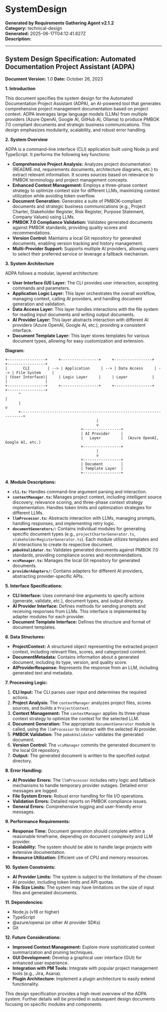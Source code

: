 # SystemDesign

**Generated by Requirements Gathering Agent v2.1.2**  
**Category:** technical-design  
**Generated:** 2025-06-17T04:12:41.827Z  
**Description:** 

---

## System Design Specification: Automated Documentation Project Assistant (ADPA)

**Document Version:** 1.0
**Date:** October 26, 2023

**1. Introduction**

This document specifies the system design for the Automated Documentation Project Assistant (ADPA), an AI-powered tool that generates comprehensive project management documentation based on project context.  ADPA leverages large language models (LLMs) from multiple providers (Azure OpenAI, Google AI, GitHub AI, Ollama) to produce PMBOK 7.0 compliant documents and strategic business communications.  This design emphasizes modularity, scalability, and robust error handling.

**2. System Overview**

ADPA is a command-line interface (CLI) application built using Node.js and TypeScript. It performs the following key functions:

* **Comprehensive Project Analysis:**  Analyzes project documentation (README.md, requirements documents, architecture diagrams, etc.) to extract relevant information.  It scores sources based on relevance to PMBOK terminology and project management concepts.
* **Enhanced Context Management:** Employs a three-phase context strategy to optimize context size for different LLMs, maximizing context utilization while avoiding token overflow.
* **Document Generation:**  Generates a suite of PMBOK-compliant documents and strategic business communications (e.g., Project Charter, Stakeholder Register, Risk Register, Purpose Statement, Company Values) using LLMs.
* **PMBOK 7.0 Compliance Validation:** Validates generated documents against PMBOK standards, providing quality scores and recommendations.
* **Version Control:** Maintains a local Git repository for generated documents, enabling version tracking and history management.
* **Multi-Provider Support:**  Supports multiple AI providers, allowing users to select their preferred service or leverage a fallback mechanism.


**3. System Architecture**

ADPA follows a modular, layered architecture:

* **User Interface (UI) Layer:** The CLI provides user interaction, accepting commands and parameters.
* **Application Logic Layer:** This layer orchestrates the overall workflow, managing context, calling AI providers, and handling document generation and validation.
* **Data Access Layer:** This layer handles interactions with the file system for reading input documents and writing output documents.
* **AI Provider Layer:** This layer abstracts interaction with different AI providers (Azure OpenAI, Google AI, etc.), providing a consistent interface.
* **Document Template Layer:** This layer stores templates for various document types, allowing for easy customization and extension.


**Diagram:**

```
+-----------------+     +-----------------+     +-----------------+     +-----------------+
|       CLI        | --> | Application     | --> | Data Access     | --> | File System     |
| (User Interface)|     | Logic Layer     |     | Layer           |     |                 |
+-----------------+     +-----------------+     +-----------------+     +-----------------+
      ^                                                                         |
      |                                                                         v
      +-----------------------------------------------------------------------+
                                         |
                                         v
                                  +-----------------+
                                  | AI Provider     |
                                  |   Layer         |  (Azure OpenAI, Google AI, etc.)
                                  +-----------------+
                                         |
                                         v
                                  +-----------------+
                                  | Document        |
                                  | Template Layer  |
                                  +-----------------+

```

**4. Module Descriptions:**

* **`cli.ts`:**  Handles command-line argument parsing and interaction.
* **`contextManager.ts`:** Manages project context, including intelligent source discovery, relevance scoring, and three-phase context strategy implementation.  Handles token limits and optimization strategies for different LLMs.
* **`llmProcessor.ts`:**  Abstracts interaction with LLMs, managing prompts, handling responses, and implementing retry logic.
* **`documentGenerators/`:** Contains individual modules for generating specific document types (e.g., `projectCharterGenerator.ts`, `stakeholderRegisterGenerator.ts`). Each module utilizes templates and AI interactions to create its respective document.
* **`pmbokValidator.ts`:** Validates generated documents against PMBOK 7.0 standards, providing compliance scores and recommendations.
* **`vcsManager.ts`:** Manages the local Git repository for generated documents.
* **`providerAdapters/`:** Contains adapters for different AI providers, abstracting provider-specific APIs.


**5. Interface Specifications:**

* **CLI Interface:** Uses command-line arguments to specify actions (generate, validate, etc.), document types, and output directory.
* **AI Provider Interface:** Defines methods for sending prompts and receiving responses from LLMs.  This interface is implemented by adapter modules for each provider.
* **Document Template Interface:** Defines the structure and format of document templates.


**6. Data Structures:**

* **ProjectContext:**  A structured object representing the extracted project context, including relevant files, scores, and categorized content.
* **DocumentMetadata:**  Contains information about a generated document, including its type, version, and quality score.
* **AIProviderResponse:**  Represents the response from an LLM, including generated text and metadata.


**7. Processing Logic:**

1. **CLI Input:** The CLI parses user input and determines the required actions.
2. **Project Analysis:** The `contextManager` analyzes project files, scores sources, and builds a `ProjectContext`.
3. **Context Management:**  The `contextManager` applies its three-phase context strategy to optimize the context for the selected LLM.
4. **Document Generation:**  The appropriate `documentGenerator` module is called, using the `llmProcessor` to interact with the selected AI provider.
5. **PMBOK Validation:** The `pmbokValidator` validates the generated document.
6. **Version Control:** The `vcsManager` commits the generated document to the local Git repository.
7. **Output:** The generated document is written to the specified output directory.


**8. Error Handling:**

* **AI Provider Errors:**  The `llmProcessor` includes retry logic and fallback mechanisms to handle temporary provider outages.  Detailed error messages are logged.
* **File System Errors:**  Robust error handling for file I/O operations.
* **Validation Errors:**  Detailed reports on PMBOK compliance issues.
* **General Errors:**  Comprehensive logging and user-friendly error messages.


**9. Performance Requirements:**

* **Response Time:**  Document generation should complete within a reasonable timeframe, depending on document complexity and LLM provider.
* **Scalability:**  The system should be able to handle large projects with extensive documentation.
* **Resource Utilization:**  Efficient use of CPU and memory resources.


**10. System Constraints:**

* **AI Provider Limits:**  The system is subject to the limitations of the chosen AI provider, including token limits and API quotas.
* **File Size Limits:**  The system may have limitations on the size of input files and generated documents.


**11. Dependencies:**

* Node.js (v18 or higher)
* TypeScript
* @azure/openai (or other AI provider SDKs)
* Git


**12. Future Considerations:**

* **Improved Context Management:** Explore more sophisticated context summarization and pruning techniques.
* **GUI Development:**  Develop a graphical user interface (GUI) for enhanced user experience.
* **Integration with PM Tools:**  Integrate with popular project management tools (e.g., Jira, Asana).
* **Plugin Architecture:**  Implement a plugin architecture to easily extend functionality.


This design specification provides a high-level overview of the ADPA system.  Further details will be provided in subsequent design documents focusing on specific modules and components.
